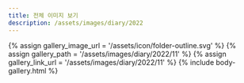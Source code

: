 ```yaml
---
title: 전체 이미지 보기
description: /assets/images/diary/2022
---
```




{% assign gallery_image_url = '/assets/icon/folder-outline.svg' %}
{% assign gallery_path = '/assets/images/diary/2022/11' %}
{% assign gallery_link_url = '/assets/images/diary/2022/11' %}
{% include body-gallery.html %}
